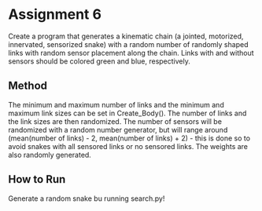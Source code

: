 # Assignment 6

Create a program that generates a kinematic chain (a jointed, motorized, innervated, sensorized snake) with a random number of randomly shaped links with random sensor placement along the chain. Links with and without sensors should be colored green and blue, respectively.

## Method

The minimum and maximum number of links and the minimum and maximum link sizes can be set in Create_Body(). The number of links and the link sizes are then randomized. The number of sensors will be randomized with a random number generator, but will range around (mean(number of links) - 2, mean(number of links) + 2) - this is done so to avoid snakes with all sensored links or no sensored links. The weights are also randomly generated.

## How to Run

Generate a random snake bu running search.py!

